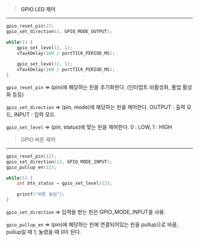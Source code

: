 > **GPIO LED 제어**
> 

---

```c
gpio_reset_pin(2);
gpio_set_direction(2, GPIO_MODE_OUTPUT);

while(1) {
	gpio_set_level(2, 1);
	vTaskDelay(100 / portTICK_PERIOD_MS);
	
	gpio_set_level(2, 1);
	vTaskDelay(100 / portTICK_PERIOD_MS);
}
```

`gpio_reset_pin`  ⇒ (pin)에 해당하는 핀을 초기화한다. (인터럽트 비활성화, 풀업 활성화 등등)

`gpio_set_direction` ⇒ (pin, mode)에 해당하는 핀을 제어한다. OUTPUT : 출력 모드, INPUT : 입력 모드

`gpio_set_level` ⇒ (pin, status)에 맞는 핀을 제어한다. 0 : LOW, 1 : HIGH

> GPIO 버튼 제어
> 

---

```c
gpio_reset_pin(12);
gpio_set_direction(12, GPIO_MODE_INPUT);
gpio_pullup_en(12);

while(1) {
	int btn_status = gpio_set_level(12);
	
	printf("버튼 눌림");
}
```

`gpio_set_direction` ⇒ 입력을 받는 핀은 GPIO_MODE_INPUT을 사용.

`gpio_pullup_en` ⇒ (pin)에 해당하는 핀에 연결되어있는 핀을 pullup으로 바꿈, pullup일 때 1, 눌렸을 때 0이 된다.
